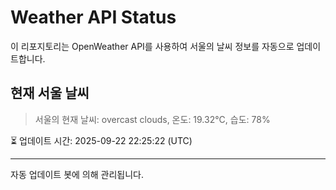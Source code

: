 
# Weather API Status

이 리포지토리는 OpenWeather API를 사용하여 서울의 날씨 정보를 자동으로 업데이트합니다.

## 현재 서울 날씨
> 서울의 현재 날씨: overcast clouds, 온도: 19.32°C, 습도: 78%

⏳ 업데이트 시간: 2025-09-22 22:25:22 (UTC)

---
자동 업데이트 봇에 의해 관리됩니다.
